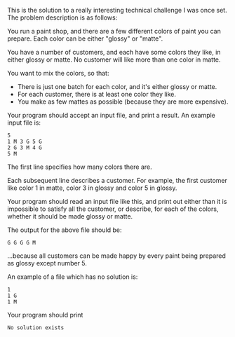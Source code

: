 
This is the solution to a really interesting technical challenge I was once set. The problem description is as follows:



You run a paint shop, and there are a few different colors of paint you can prepare.  Each color can be either "glossy" or "matte".

You have a number of customers, and each have some colors they like, in either glossy or matte.  No customer will like more than one color in matte.

You want to mix the colors, so that:
   * There is just one batch for each color, and it's either glossy or matte.
   * For each customer, there is at least one color they like.
   * You make as few mattes as possible (because they are more expensive).

Your program should accept an input file, and print a result.  An example input file is:

	5
	1 M 3 G 5 G
	2 G 3 M 4 G
	5 M

The first line specifies how many colors there are.

Each subsequent line describes a customer.  For example, the first customer like color 1 in matte, color 3 in glossy and color 5 in glossy.

Your program should read an input file like this, and print out either than it is impossible to satisfy all the customer, or describe, for each of the colors, whether it should be made glossy or matte.

The output for the above file should be:

	G G G G M

...because all customers can be made happy by every paint being prepared as glossy except number 5.

An example of a file which has no solution is:

	1
	1 G
	1 M

Your program should print

	No solution exists